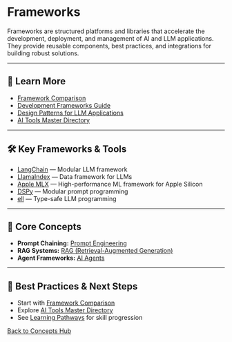 # Frameworks

Frameworks are structured platforms and libraries that accelerate the development, deployment, and management of AI and LLM applications. They provide reusable components, best practices, and integrations for building robust solutions.

---

## 📖 Learn More

- [Framework Comparison](../tools/framework-comparison.md)
- [Development Frameworks Guide](../guides/ai-ui.md)
- [Design Patterns for LLM Applications](../reference/techniques/dessign_patterns_for_llm_applications/README.md)
- [AI Tools Master Directory](../tools/ai-tools-master-directory.md#development-frameworks)

---

## 🛠️ Key Frameworks & Tools

- [LangChain](https://www.langchain.com/) — Modular LLM framework
- [LlamaIndex](https://www.llamaindex.ai/) — Data framework for LLMs
- [Apple MLX](https://github.com/ml-explore/mlx) — High-performance ML framework for Apple Silicon
- [DSPy](https://github.com/stanfordnlp/dspy) — Modular prompt programming
- [ell](https://docs.ell.so/) — Type-safe LLM programming

---

## 🧠 Core Concepts

- **Prompt Chaining:** [Prompt Engineering](./prompt-engineering.md)
- **RAG Systems:** [RAG (Retrieval-Augmented Generation)](./rag.md)
- **Agent Frameworks:** [AI Agents](./ai-agents.md)

---

## 🚀 Best Practices & Next Steps

- Start with [Framework Comparison](../tools/framework-comparison.md)
- Explore [AI Tools Master Directory](../tools/ai-tools-master-directory.md#development-frameworks)
- See [Learning Pathways](./learning-pathways.md) for skill progression

[Back to Concepts Hub](./README.md)
